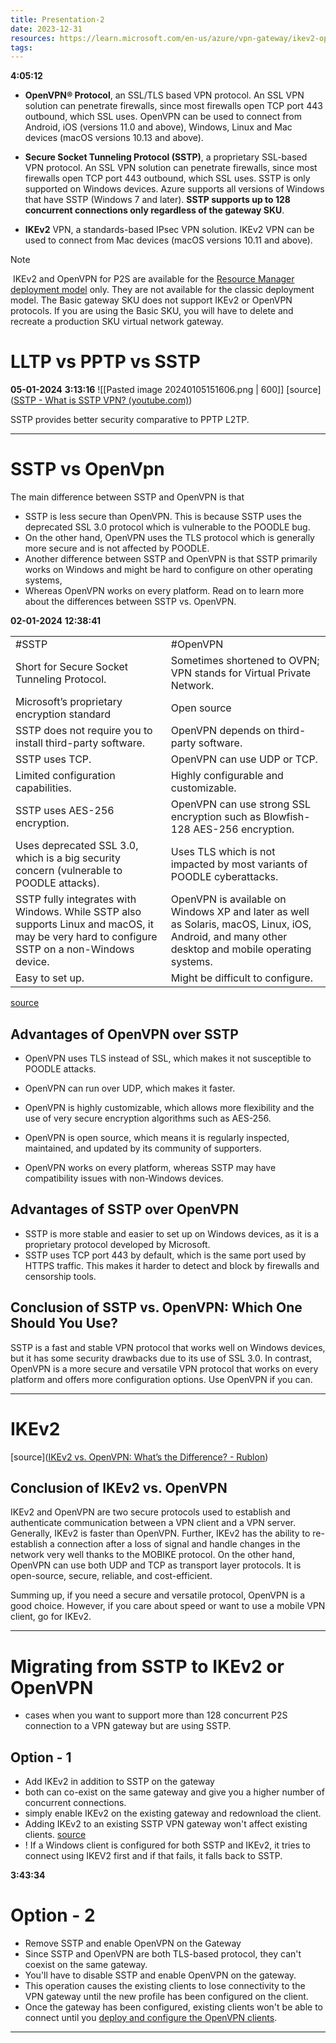 ```yaml
---
title: Presentation-2
date: 2023-12-31
resources: https://learn.microsoft.com/en-us/azure/vpn-gateway/ikev2-openvpn-from-sstp
tags:
---
```

**4:05:12**

- **OpenVPN® Protocol**, an SSL/TLS based VPN protocol. An SSL VPN solution can penetrate firewalls, since most firewalls open TCP port 443 outbound, which SSL uses. OpenVPN can be used to connect from Android, iOS (versions 11.0 and above), Windows, Linux and Mac devices (macOS versions 10.13 and above).
    
- **Secure Socket Tunneling Protocol (SSTP)**, a proprietary SSL-based VPN protocol. An SSL VPN solution can penetrate firewalls, since most firewalls open TCP port 443 outbound, which SSL uses. SSTP is only supported on Windows devices. Azure supports all versions of Windows that have SSTP (Windows 7 and later). **SSTP supports up to 128 concurrent connections only regardless of the gateway SKU**.
    
- **IKEv2** VPN, a standards-based IPsec VPN solution. IKEv2 VPN can be used to connect from Mac devices (macOS versions 10.11 and above).


> [!note] 
>  IKEv2 and OpenVPN for P2S are available for the [Resource Manager deployment model](https://learn.microsoft.com/en-us/azure/azure-resource-manager/management/deployment-models) only. They are not available for the classic deployment model. The Basic gateway SKU does not support IKEv2 or OpenVPN protocols. If you are using the Basic SKU, you will have to delete and recreate a production SKU virtual network gateway.

# LLTP vs PPTP vs SSTP

**05-01-2024**
**3:13:16**
![[Pasted image 20240105151606.png | 600]]
[source]([SSTP - What is SSTP VPN? (youtube.com)](https://www.youtube.com/watch?v=BhsUhEvDJqk))

SSTP provides better security comparative to PPTP L2TP.

---
# SSTP vs OpenVpn

The main difference between SSTP and OpenVPN is that 
- SSTP is less secure than OpenVPN. This is because SSTP uses the deprecated SSL 3.0 protocol which is vulnerable to the POODLE bug. 
- On the other hand, OpenVPN uses the TLS protocol which is generally more secure and is not affected by POODLE. 
- Another difference between SSTP and OpenVPN is that SSTP primarily works on Windows and might be hard to configure on other operating systems, 
- Whereas OpenVPN works on every platform. Read on to learn more about the differences between SSTP vs. OpenVPN.

**02-01-2024** **12:38:41**

|   |   |
|---|---|
|#SSTP |#OpenVPN |
|Short for Secure Socket Tunneling Protocol.|Sometimes shortened to OVPN; VPN stands for Virtual Private Network.|
|Microsoft’s proprietary encryption standard|Open source|
|SSTP does not require you to install third-party software.|OpenVPN depends on third-party software.|
|SSTP uses TCP.|OpenVPN can use UDP or TCP.|
|Limited configuration capabilities.|Highly configurable and customizable.|
|SSTP uses AES-256 encryption.|OpenVPN can use strong SSL encryption such as Blowfish-128 AES-256 encryption.|
|Uses deprecated SSL 3.0, which is a big security concern (vulnerable to POODLE attacks).|Uses TLS which is not impacted by most variants of POODLE cyberattacks.|
|SSTP fully integrates with Windows. While SSTP also supports Linux and macOS, it may be very hard to configure SSTP on a non-Windows device.|OpenVPN is available on Windows XP and later as well as Solaris, macOS, Linux, iOS, Android, and many other desktop and mobile operating systems.|
|Easy to set up.|Might be difficult to configure.|


[source](https://rublon.com/blog/sstp-openvpn-difference/#:~:text=The%20main%20difference,SSTP%20vs.%20OpenVPN.)
## Advantages of OpenVPN over SSTP

- OpenVPN uses TLS instead of SSL, which makes it not susceptible to POODLE attacks.
- OpenVPN can run over UDP, which makes it faster.

- OpenVPN is highly customizable, which allows more flexibility and the use of very secure encryption algorithms such as AES-256.
- OpenVPN is open source, which means it is regularly inspected, maintained, and updated by its community of supporters.
- OpenVPN works on every platform, whereas SSTP may have compatibility issues with non-Windows devices.
## Advantages of SSTP over OpenVPN

- SSTP is more stable and easier to set up on Windows devices, as it is a proprietary protocol developed by Microsoft.
- SSTP uses TCP port 443 by default, which is the same port used by HTTPS traffic. This makes it harder to detect and block by firewalls and censorship tools.
## Conclusion of SSTP vs. OpenVPN: Which One Should You Use?

SSTP is a fast and stable VPN protocol that works well on Windows devices, but it has some security drawbacks due to its use of SSL 3.0. In contrast, OpenVPN is a more secure and versatile VPN protocol that works on every platform and offers more configuration options. Use OpenVPN if you can.

---
# IKEv2

[source]([IKEv2 vs. OpenVPN: What’s the Difference? - Rublon](https://rublon.com/blog/ikev2-openvpn-difference/#:~:text=The%20main%20difference%20between%20IKEv2,more%20flexibility%20and%20security%20options.))

## Conclusion of IKEv2 vs. OpenVPN

IKEv2 and OpenVPN are two secure protocols used to establish and authenticate communication between a VPN client and a VPN server. Generally, IKEv2 is faster than OpenVPN. Further, IKEv2 has the ability to re-establish a connection after a loss of signal and handle changes in the network very well thanks to the MOBIKE protocol. On the other hand, OpenVPN can use both UDP and TCP as transport layer protocols. It is open-source, secure, reliable, and cost-efficient. 

Summing up, if you need a secure and versatile protocol, OpenVPN is a good choice. However, if you care about speed or want to use a mobile VPN client, go for IKEv2.

---
# Migrating from SSTP to IKEv2 or OpenVPN

- cases when you want to support more than 128 concurrent P2S connection to a VPN gateway but are using SSTP.
## Option - 1

- Add IKEv2 in addition to SSTP on the gateway
- both can co-exist on the same gateway and give you a higher number of concurrent connections.
- simply enable IKEv2 on the existing gateway and redownload the client.
- Adding IKEv2 to an existing SSTP VPN gateway won't affect existing clients. [source](https://learn.microsoft.com/en-us/azure/vpn-gateway/ikev2-openvpn-from-sstp#:~:text=Adding%20IKEv2%20to%20an%20existing%20SSTP%20VPN%20gateway%20won%27t%20affect%20existing%20clients)
- ! If a Windows client is configured for both SSTP and IKEv2, it tries to connect using IKEV2 first and if that fails, it falls back to SSTP.

**3:43:34**
# Option - 2

- Remove SSTP and enable OpenVPN on the Gateway
- Since SSTP and OpenVPN are both TLS-based protocol, they can't coexist on the same gateway.
- You'll have to disable SSTP and enable OpenVPN on the gateway.
- This operation causes the existing clients to lose connectivity to the VPN gateway until the new profile has been configured on the client.
- Once the gateway has been configured, existing clients won't be able to connect until you [deploy and configure the OpenVPN clients](https://learn.microsoft.com/en-us/azure/vpn-gateway/point-to-site-vpn-client-cert-windows#view-openvpn).

---